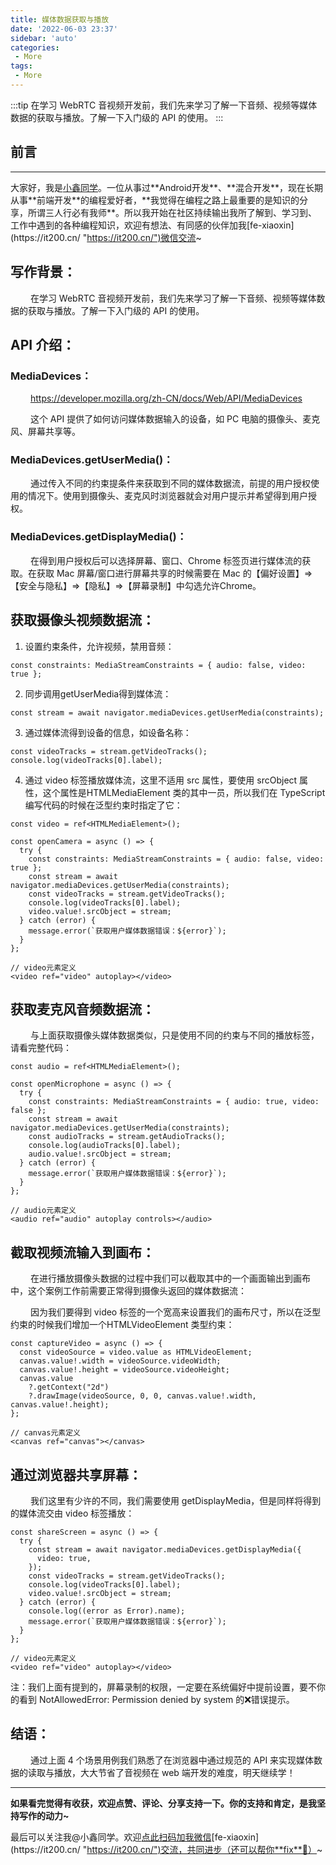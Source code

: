```yaml
---
title: 媒体数据获取与播放
date: '2022-06-03 23:37'
sidebar: 'auto'
categories:
 - More
tags:
 - More
---
```


:::tip
在学习 WebRTC 音视频开发前，我们先来学习了解一下音频、视频等媒体数据的获取与播放。了解一下入门级的 API 的使用。
:::

<!-- more -->

## 前言
------

大家好，我是[小鑫同学](https://it200.cn/ "https://it200.cn/")。一位从事过**Android开发**、**混合开发**，现在长期从事**前端开发**的编程爱好者，**我觉得在编程之路上最重要的是知识的分享，所谓三人行必有我师**。所以我开始在社区持续输出我所了解到、学习到、工作中遇到的各种编程知识，欢迎有想法、有同感的伙伴加我[fe-xiaoxin](https://it200.cn/ "https://it200.cn/")微信交流~

## 写作背景：

&ensp;&ensp;&ensp;&ensp; 在学习 WebRTC 音视频开发前，我们先来学习了解一下音频、视频等媒体数据的获取与播放。了解一下入门级的 API 的使用。

## API 介绍：

### MediaDevices：

&ensp;&ensp;&ensp;&ensp; <https://developer.mozilla.org/zh-CN/docs/Web/API/MediaDevices>

&ensp;&ensp;&ensp;&ensp; 这个 API 提供了如何访问媒体数据输入的设备，如 PC 电脑的摄像头、麦克风、屏幕共享等。

### MediaDevices.getUserMedia()：

&ensp;&ensp;&ensp;&ensp; 通过传入不同的约束提条件来获取到不同的媒体数据流，前提的用户授权使用的情况下。使用到摄像头、麦克风时浏览器就会对用户提示并希望得到用户授权。

### MediaDevices.getDisplayMedia()：

&ensp;&ensp;&ensp;&ensp; 在得到用户授权后可以选择屏幕、窗口、Chrome 标签页进行媒体流的获取。在获取 Mac 屏幕/窗口进行屏幕共享的时候需要在 Mac 的【偏好设置】=>【安全与隐私】=>【隐私】=>【屏幕录制】中勾选允许Chrome。

## 获取摄像头视频数据流：

1.  设置约束条件，允许视频，禁用音频：

```
const constraints: MediaStreamConstraints = { audio: false, video: true };
```

2.  同步调用getUserMedia得到媒体流：

```
const stream = await navigator.mediaDevices.getUserMedia(constraints);
```

3.  通过媒体流得到设备的信息，如设备名称：

```
const videoTracks = stream.getVideoTracks();
console.log(videoTracks[0].label);
```

4.  通过 video 标签播放媒体流，这里不适用 src 属性，要使用 srcObject 属性，这个属性是HTMLMediaElement 类的其中一员，所以我们在 TypeScript 编写代码的时候在泛型约束时指定了它：

```
const video = ref<HTMLMediaElement>();

const openCamera = async () => {
  try {
    const constraints: MediaStreamConstraints = { audio: false, video: true };
    const stream = await navigator.mediaDevices.getUserMedia(constraints);
    const videoTracks = stream.getVideoTracks();
    console.log(videoTracks[0].label);
    video.value!.srcObject = stream;
  } catch (error) {
    message.error(`获取用户媒体数据错误：${error}`);
  }
};

// video元素定义
<video ref="video" autoplay></video>
```

## 获取麦克风音频数据流：

&ensp;&ensp;&ensp;&ensp; 与上面获取摄像头媒体数据类似，只是使用不同的约束与不同的播放标签，请看完整代码：

```
const audio = ref<HTMLMediaElement>();

const openMicrophone = async () => {
  try {
    const constraints: MediaStreamConstraints = { audio: true, video: false };
    const stream = await navigator.mediaDevices.getUserMedia(constraints);
    const audioTracks = stream.getAudioTracks();
    console.log(audioTracks[0].label);
    audio.value!.srcObject = stream;
  } catch (error) {
    message.error(`获取用户媒体数据错误：${error}`);
  }
};

// audio元素定义
<audio ref="audio" autoplay controls></audio>
```

## 截取视频流输入到画布：

&ensp;&ensp;&ensp;&ensp; 在进行播放摄像头数据的过程中我们可以截取其中的一个画面输出到画布中，这个案例工作前需要正常得到摄像头返回的媒体数据流：

&ensp;&ensp;&ensp;&ensp; 因为我们要得到 video 标签的一个宽高来设置我们的画布尺寸，所以在泛型约束的时候我们增加一个HTMLVideoElement 类型约束：

```
const captureVideo = async () => {
  const videoSource = video.value as HTMLVideoElement;
  canvas.value!.width = videoSource.videoWidth;
  canvas.value!.height = videoSource.videoHeight;
  canvas.value
    ?.getContext("2d")
    ?.drawImage(videoSource, 0, 0, canvas.value!.width, canvas.value!.height);
};

// canvas元素定义
<canvas ref="canvas"></canvas>
```

## 通过浏览器共享屏幕：

&ensp;&ensp;&ensp;&ensp; 我们这里有少许的不同，我们需要使用 getDisplayMedia，但是同样将得到的媒体流交由 video 标签播放：

```
const shareScreen = async () => {
  try {
    const stream = await navigator.mediaDevices.getDisplayMedia({
      video: true,
    });
    const videoTracks = stream.getVideoTracks();
    console.log(videoTracks[0].label);
    video.value!.srcObject = stream;
  } catch (error) {
    console.log((error as Error).name);
    message.error(`获取用户媒体数据错误：${error}`);
  }
};

// video元素定义
<video ref="video" autoplay></video>
```

注：我们上面有提到的，屏幕录制的权限，一定要在系统偏好中提前设置，要不你的看到 NotAllowedError: Permission denied by system 的❌错误提示。

## 结语：

&ensp;&ensp;&ensp;&ensp; 通过上面 4 个场景用例我们熟悉了在浏览器中通过规范的 API 来实现媒体数据的读取与播放，大大节省了音视频在 web 端开发的难度，明天继续学！

* * *

**如果看完觉得有收获，欢迎点赞、评论、分享支持一下。你的支持和肯定，是我坚持写作的动力~**

最后可以关注我@小鑫同学。欢迎[点此扫码加我微信](https://it200.cn/ "https://it200.cn/")[fe-xiaoxin](https://it200.cn/ "https://it200.cn/")交流，共同进步（还可以帮你**fix**🐛）~